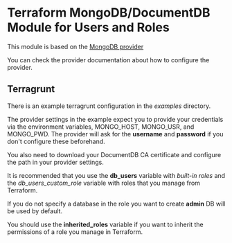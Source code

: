 # Terraform MongoDB/DocumentDB Module for Users and Roles

This module is based on the [MongoDB provider](https://registry.terraform.io/providers/Kaginari/mongodb/)

You can check the provider documentation about how to configure the provider.

## Terragrunt
There is an example terragrunt configuration in the _examples_ directory. 

The provider settings in the example expect you to provide your credentials via the environment variables, MONGO_HOST, MONGO_USR, and MONGO_PWD. The provider will ask for the **username** and **password** if you don't configure these beforehand.

You also need to download your DocumentDB CA certificate and configure the path in your provider settings.

It is recommended that you use the **db_users** variable with *built-in roles* and the *db_users_custom_role* variable with roles that you manage from Terraform.

If you do not specify a database in the role you want to create **admin** DB will be used by default.

You should use the **inherited_roles** variable if you want to inherit the permissions of a role you manage in Terraform.

